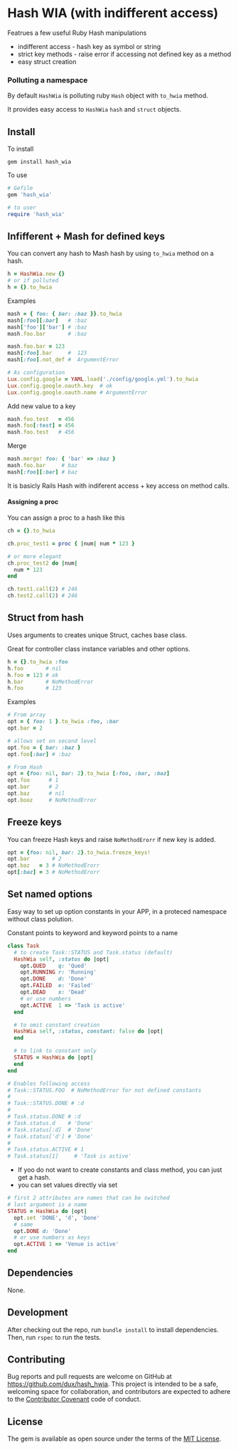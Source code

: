 # Hash WIA (with indifferent access)

Featrues a few useful Ruby Hash manipulations

* indifferent access - hash key as symbol or string
* strict key methods - raise error if accessing not defined key as a method
* easy struct creation

### Polluting a namespace

By default `HashWia` is polluting ruby `Hash` object with `to_hwia` method.

It provides easy access to `HashWia` `hash` and `struct` objects.

## Install

To install

`gem install hash_wia`

To use

```ruby
# Gefile
gem 'hash_wia'

# to user
require 'hash_wia'
```

## Infifferent + Mash for defined keys

You can convert any hash to Mash hash by using `to_hwia` method on a hash.

```ruby
h = HashWia.new {}
# or if polluted
h = {}.to_hwia
```

Examples

```ruby
mash = { foo: { bar: :baz }}.to_hwia
mash[:foo][:bar]   # :baz
mash['foo']['bar'] # :baz
mash.foo.bar       # :baz

mash.foo.bar = 123
mash[:foo].bar     #  123
mash[:foo].not_def #  ArgumentError

# As configuration
Lux.config.google = YAML.load('./config/google.yml').to_hwia
Lux.config.google.oauth.key  # ok
Lux.config.google.oauth.name # ArgumentError
```

Add new value to a key

```ruby
mash.foo.test   = 456
mash.foo[:test] = 456
mash.foo.test   # 456
```

Merge

```ruby
mash.merge! foo: { 'bar' => :baz }
mash.foo.bar     # baz
mash[:foo][:bar] # baz
```

It is basicly Rails Hash with indiferent access + key access on method calls.

#### Assigning a proc

You can assign a proc to a hash like this

```ruby
ch = {}.to_hwia

ch.proc_test1 = proc { |num| num * 123 }

# or more elegant
ch.proc_test2 do |num|
  num * 123
end

ch.test1.call(2) # 246
ch.test2.call(2) # 246
```

## Struct from hash

Uses arguments to creates unique Struct, caches base class.

Great for controller class instance variables and other options.

```ruby
h = {}.to_hwia :foo
h.foo       # nil
h.foo = 123 # ok
h.bar       # NoMethodError
h.foo       # 123
```

Examples

```ruby
# From array
opt = { foo: 1 }.to_hwia :foo, :bar
opt.bar = 2

# allows set on second level
opt.foo = { bar: :baz }
opt.foo[:bar] # :baz

# From Hash
opt = {foo: nil, bar: 2}.to_hwia [:foo, :bar, :baz]
opt.foo      # 1
opt.bar      # 2
opt.baz      # nil
opt.booz     # NoMethodError
```

## Freeze keys

You can freeze Hash keys and raise `NoMethodErorr` if new key is added.

```ruby
opt = {foo: nil, bar: 2}.to_hwia.freeze_keys!
opt.bar       # 2
opt.baz   = 3 # NoMethodErorr
opt[:baz] = 3 # NoMethodErorr
```

## Set named options

Easy way to set up option constants in your APP, in a proteced namespace without class polution.

Constant points to keyword and keyword points to a name

```ruby
class Task
  # to create Task::STATUS and Task.status (default)
  HashWia self, :status do |opt|
    opt.QUED    q: 'Qued'
    opt.RUNNING r: 'Running'
    opt.DONE    d: 'Done'
    opt.FAILED  e: 'Failed'
    opt.DEAD    x: 'Dead'
    # or use numbers
    opt.ACTIVE  1 => 'Task is active'
  end

  # to omit constant creation
  HashWia self, :status, constant: false do |opt|
  end

  # to link to constant only
  STATUS = HashWia do |opt|
  end
end

# Enables following access
# Task::STATUS.FOO  # NoMethodError for not defined constants
#
# Task::STATUS.DONE # :d
#
# Task.status.DONE # :d
# Task.status.d    # 'Done'
# Task.status[:d]  # 'Done'
# Task.status['d'] # 'Done'
#
# Task.status.ACTIVE # 1
# Task.status[1]     # 'Task is active'
```

* If yoo do not want to create constants and class method, you can just get a hash.
* you can set values directly via set

```ruby
# first 2 attributes are names that can be switched
# last argument is a name
STATUS = HashWia do |opt|
  opt.set 'DONE', 'd', 'Done'
  # same
  opt.DONE d: 'Done'
  # or use numbers as keys
  opt.ACTIVE 1 => 'Venue is active'
end
```

## Dependencies

None.

## Development

After checking out the repo, run `bundle install` to install dependencies. Then, run `rspec` to run the tests.

## Contributing

Bug reports and pull requests are welcome on GitHub at https://github.com/dux/hash_hwia.
This project is intended to be a safe, welcoming space for collaboration, and contributors are expected to adhere to the
[Contributor Covenant](http://contributor-covenant.org) code of conduct.

## License

The gem is available as open source under the terms of the [MIT License](https://opensource.org/licenses/MIT).
